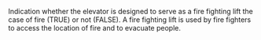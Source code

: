 Indication whether the elevator is designed to serve as a fire fighting lift the case of fire (TRUE) or not (FALSE). A fire fighting lift is used by fire fighters to access the location of fire and to evacuate people.
